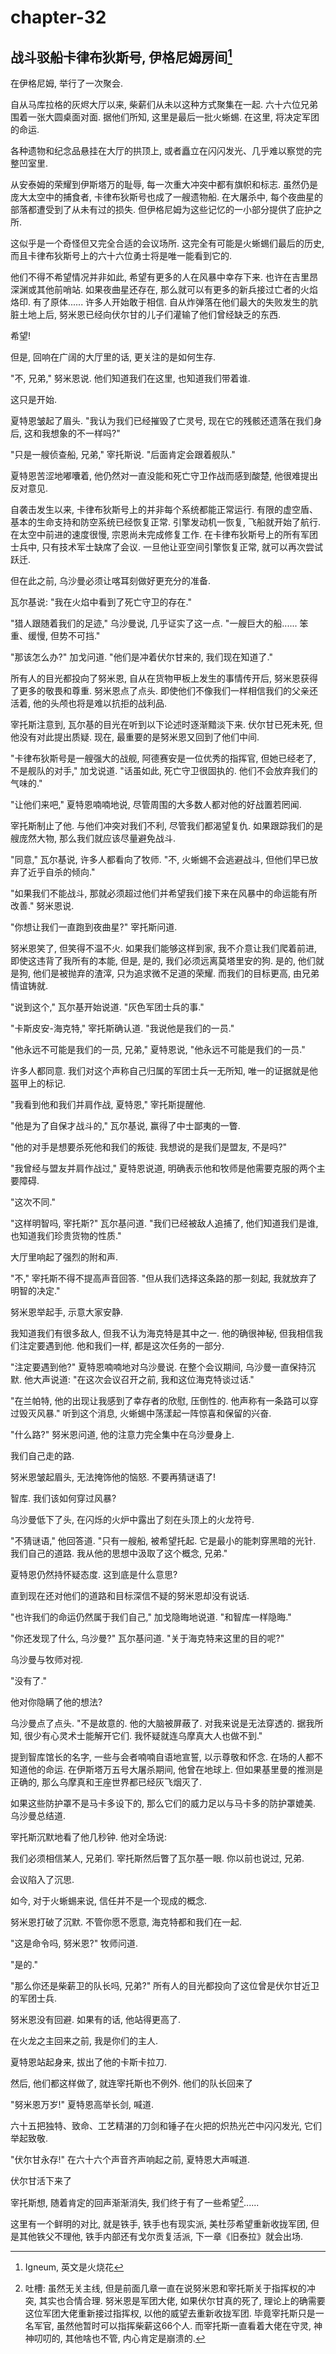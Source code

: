 # chapter-32

## 战斗驳船卡律布狄斯号, 伊格尼姆房间[^1]

在伊格尼姆, 举行了一次聚会.

自从马库拉格的灰烬大厅以来, 柴薪们从未以这种方式聚集在一起. 六十六位兄弟围着一张大圆桌面对面. 据他们所知, 这里是最后一批火蜥蜴. 在这里, 将决定军团的命运.

各种遗物和纪念品悬挂在大厅的拱顶上, 或者矗立在闪闪发光、几乎难以察觉的完整凹室里.

从安泰姆的荣耀到伊斯塔万的耻辱, 每一次重大冲突中都有旗帜和标志. 虽然仍是庞大太空中的捕食者, 卡律布狄斯号也成了一艘遗物船. 在大屠杀中, 每个夜曲星的部落都遭受到了从未有过的损失. 但伊格尼姆为这些记忆的一小部分提供了庇护之所.

这似乎是一个奇怪但又完全合适的会议场所. 这完全有可能是火蜥蜴们最后的历史, 而且卡律布狄斯号上的六十六位勇士将是唯一能看到它的.

他们不得不希望情况并非如此, 希望有更多的人在风暴中幸存下来. 也许在吉里昂深渊或其他前哨站. 如果夜曲星还存在, 那么就可以有更多的新兵接过亡者的火焰烙印. 有了原体...... 许多人开始敢于相信. 自从炸弹落在他们最大的失败发生的肮脏土地上后, 努米恩已经向伏尔甘的儿子们灌输了他们曾经缺乏的东西.

希望!

但是, 回响在广阔的大厅里的话, 更关注的是如何生存.

"不, 兄弟," 努米恩说. 他们知道我们在这里, 也知道我们带着谁.

这只是开始.

夏特恩皱起了眉头. "我认为我们已经摧毁了亡灵号, 现在它的残骸还遗落在我们身后, 这和我想象的不一样吗?"

"只是一艘侦查船, 兄弟," 宰托斯说. "后面肯定会跟着舰队."

夏特恩苦涩地嘟囔着, 他仍然对一直没能和死亡守卫作战而感到酸楚, 他很难提出反对意见.

自袭击发生以来, 卡律布狄斯号上的并非每个系统都能正常运行. 有限的虚空盾、基本的生命支持和防空系统已经恢复正常. 引擎发动机一恢复, 飞船就开始了航行. 在太空中前进的速度很慢, 宗恩尚未完成修复工作. 在卡律布狄斯号上的所有军团士兵中, 只有技术军士缺席了会议. 一旦他让亚空间引擎恢复正常, 就可以再次尝试跃迁.

但在此之前, 乌沙曼必须让喀耳刻做好更充分的准备.

瓦尔基说: "我在火焰中看到了死亡守卫的存在."

"猎人跟随着我们的足迹," 乌沙曼说, 几乎证实了这一点. "一艘巨大的船...... 笨重、缓慢, 但势不可挡."

"那该怎么办?" 加戈问道. "他们是冲着伏尔甘来的, 我们现在知道了."

所有人的目光都投向了努米恩, 自从在货物甲板上发生的事情传开后, 努米恩获得了更多的敬畏和尊重. 努米恩点了点头. 即使他们不像我们一样相信我们的父亲还活着, 他的头颅也将是难以抗拒的战利品.

宰托斯注意到, 瓦尔基的目光在听到以下论述时逐渐黯淡下来. 伏尔甘已死未死, 但他没有对此提出质疑. 现在, 最重要的是努米恩又回到了他们中间.

"卡律布狄斯号是一艘强大的战舰, 阿德赛安是一位优秀的指挥官, 但她已经老了, 不是舰队的对手," 加戈说道. "话虽如此, 死亡守卫很固执的. 他们不会放弃我们的气味的."

"让他们来吧," 夏特恩喃喃地说, 尽管周围的大多数人都对他的好战置若罔闻.

宰托斯制止了他. 与他们冲突对我们不利, 尽管我们都渴望复仇. 如果跟踪我们的是艘庞然大物, 那么我们就应该尽量避免战斗.

"同意," 瓦尔基说, 许多人都看向了牧师. "不, 火蜥蜴不会逃避战斗, 但他们早已放弃了近乎自杀的倾向."

"如果我们不能战斗, 那就必须超过他们并希望我们接下来在风暴中的命运能有所改善." 努米恩说.

"你想让我们一直跑到夜曲星?" 宰托斯问道.

努米恩笑了, 但笑得不温不火. 如果我们能够这样到家, 我不介意让我们爬着前进, 即使这违背了我所有的本能, 但是, 是的, 我们必须远离莫塔里安的狗. 是的, 他们就是狗, 他们是被抛弃的渣滓, 只为追求微不足道的荣耀. 而我们的目标更高, 由兄弟情谊铸就.

"说到这个," 瓦尔基开始说道. "灰色军团士兵的事."

"卡斯皮安-海克特," 宰托斯确认道. "我说他是我们的一员."

"他永远不可能是我们的一员, 兄弟," 夏特恩说, "他永远不可能是我们的一员."

许多人都同意. 我们对这个声称自己归属的军团士兵一无所知, 唯一的证据就是他盔甲上的标记.

"我看到他和我们并肩作战, 夏特恩," 宰托斯提醒他.

"他是为了自保才战斗的," 瓦尔基说, 赢得了中士鄙夷的一瞥.

"他的对手是想要杀死他和我们的叛徒. 我想说的是我们是盟友, 不是吗?"

"我曾经与盟友并肩作战过," 夏特恩说道, 明确表示他和牧师是他需要克服的两个主要障碍.

"这次不同."

"这样明智吗, 宰托斯?" 瓦尔基问道. "我们已经被敌人追捕了, 他们知道我们是谁, 也知道我们珍贵货物的性质."

大厅里响起了强烈的附和声.

"不," 宰托斯不得不提高声音回答. "但从我们选择这条路的那一刻起, 我就放弃了明智的决定."

努米恩举起手, 示意大家安静.

我知道我们有很多敌人, 但我不认为海克特是其中之一. 他的确很神秘, 但我相信我们注定要遇到他. 他和我们一样, 都是这次任务的一部分.

"注定要遇到他?" 夏特恩喃喃地对乌沙曼说. 在整个会议期间, 乌沙曼一直保持沉默. 他大声说道: "在这次会议召开之前, 我和这位海克特谈过话."

"在兰帕特, 他的出现让我感到了幸存者的欣慰, 压倒性的. 他声称有一条路可以穿过毁灭风暴." 听到这个消息, 火蜥蜴中荡漾起一阵惊喜和保留的兴奋.

"什么路?" 努米恩问道, 他的注意力完全集中在乌沙曼身上.

我们自己走的路.

努米恩皱起眉头, 无法掩饰他的恼怒. 不要再猜谜语了!

智库. 我们该如何穿过风暴?

乌沙曼低下了头, 在闪烁的火炉中露出了刻在头顶上的火龙符号.

"不猜谜语," 他回答道. "只有一艘船, 被希望托起. 它是最小的能刺穿黑暗的光针. 我们自己的道路. 我从他的思想中汲取了这个概念, 兄弟."

夏特恩仍然持怀疑态度. 这到底是什么意思?

直到现在还对他们的道路和目标深信不疑的努米恩却没有说话.

"也许我们的命运仍然属于我们自己," 加戈隐晦地说道. "和智库一样隐晦."

"你还发现了什么, 乌沙曼?" 瓦尔基问道. "关于海克特来这里的目的呢?"

乌沙曼与牧师对视.

"没有了."

他对你隐瞒了他的想法?

乌沙曼点了点头. "不是故意的. 他的大脑被屏蔽了. 对我来说是无法穿透的. 据我所知, 很少有心灵术士能解开它们. 我怀疑就连乌摩真大人也做不到."

提到智库馆长的名字, 一些与会者喃喃自语地宣誓, 以示尊敬和怀念. 在场的人都不知道他的命运. 在伊斯塔万五号大屠杀期间, 他曾在地球上. 但如果基里曼的推测是正确的, 那么乌摩真和王座世界都已经灰飞烟灭了.

如果这些防护罩不是马卡多设下的, 那么它们的威力足以与马卡多的防护罩媲美. 乌沙曼总结道.

宰托斯沉默地看了他几秒钟. 他对全场说:

我们必须相信某人, 兄弟们. 宰托斯然后瞥了瓦尔基一眼. 你以前也说过, 兄弟.

会议陷入了沉思.

如今, 对于火蜥蜴来说, 信任并不是一个现成的概念.

努米恩打破了沉默. 不管你愿不愿意, 海克特都和我们在一起.

"这是命令吗, 努米恩?" 牧师问道.

"是的."

"那么你还是柴薪卫的队长吗, 兄弟?" 所有人的目光都投向了这位曾是伏尔甘近卫的军团士兵.

努米恩没有回避. 如果有的话, 他站得更高了.

在火龙之主回来之前, 我是你们的主人.

夏特恩站起身来, 拔出了他的卡斯卡拉刀.

然后, 他们都这样做了, 就连宰托斯也不例外. 他们的队长回来了

"努米恩万岁!" 夏特恩高举长剑, 喊道.

六十五把独特、致命、工艺精湛的刀剑和锤子在火把的炽热光芒中闪闪发光, 它们举起致敬.

"伏尔甘永存!" 在六十六个声音齐声响起之前, 夏特恩大声喊道.

伏尔甘活下来了

宰托斯想, 随着肯定的回声渐渐消失, 我们终于有了一些希望[^2]......

[^1]: Igneum, 英文是火烧花

[^2]: 吐槽: 虽然无关主线, 但是前面几章一直在说努米恩和宰托斯关于指挥权的冲突, 其实也合情合理. 努米恩是军团大佬, 如果伏尔甘真的死了, 理论上的确需要这位军团大佬重新接过指挥权, 以他的威望去重新收拢军团. 毕竟宰托斯只是一名军官, 虽然他暂时可以指挥柴薪这66个人. 而宰托斯一直看着大佬在守灵, 神神叨叨的, 其他啥也不管, 内心肯定是崩溃的.

这里有一个鲜明的对比, 就是铁手, 铁手也有现实派, 美杜莎希望重新收拢军团, 但是其他铁父不理他, 铁手内部还有戈尔贡复活派, 下一章《旧泰拉》就会出场.
